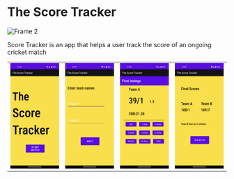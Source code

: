 # The Score Tracker 

![Frame 2](https://user-images.githubusercontent.com/80661549/229420222-7e5ed8ef-c4be-488b-84b3-4fd59b0b85cf.jpg)

Score Tracker is an app that helps a user track the score of an ongoing cricket match

<table>
  <tr>
    <td><img src="screenshots/TST1.png" width=270></td>
    <td><img src="screenshots/TST2.png" width=270></td>
    <td><img src="screenshots/TST3.png" width=270></td>
    <td><img src="screenshots/TST4.png" width=270></td>
  </tr>
 </table>
